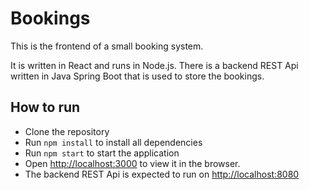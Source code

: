 # Bookings

This is the frontend of a small booking system. 

It is written in React and runs in Node.js.
There is a backend REST Api written in Java Spring Boot that is used to store the bookings.

## How to run
- Clone the repository
- Run `npm install` to install all dependencies
- Run `npm start` to start the application
- Open [http://localhost:3000](http://localhost:3000) to view it in the browser.
- The backend REST Api is expected to run on [http://localhost:8080](http://localhost:8080)






